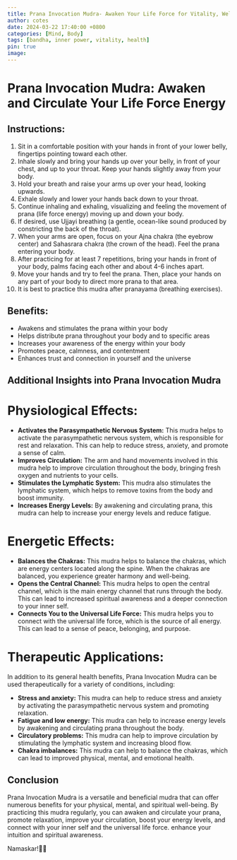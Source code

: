 ```yaml
---
title: Prana Invocation Mudra- Awaken Your Life Force for Vitality, Well-being, and Inner Peace
author: cotes
date: 2024-03-22 17:40:00 +0800
categories: [Mind, Body]
tags: [bandha, inner power, vitality, health] 
pin: true
image: 
---
```


# Prana Invocation Mudra: Awaken and Circulate Your Life Force Energy

## Instructions:

1. Sit in a comfortable position with your hands in front of your lower belly, fingertips pointing toward each other.
2. Inhale slowly and bring your hands up over your belly, in front of your chest, and up to your throat. Keep your hands slightly away from your body.
3. Hold your breath and raise your arms up over your head, looking upwards.
4. Exhale slowly and lower your hands back down to your throat.
5. Continue inhaling and exhaling, visualizing and feeling the movement of prana (life force energy) moving up and down your body.
6. If desired, use Ujjayi breathing (a gentle, ocean-like sound produced by constricting the back of the throat).
7. When your arms are open, focus on your Ajna chakra (the eyebrow center) and Sahasrara chakra (the crown of the head). Feel the prana entering your body.
8. After practicing for at least 7 repetitions, bring your hands in front of your body, palms facing each other and about 4-6 inches apart.
9. Move your hands and try to feel the prana. Then, place your hands on any part of your body to direct more prana to that area.
10. It is best to practice this mudra after pranayama (breathing exercises).

## Benefits:

* Awakens and stimulates the prana within your body
* Helps distribute prana throughout your body and to specific areas
* Increases your awareness of the energy within your body
* Promotes peace, calmness, and contentment
* Enhances trust and connection in yourself and the universe

## Additional Insights into Prana Invocation Mudra

# **Physiological Effects:**

* **Activates the Parasympathetic Nervous System:** This mudra helps to activate the parasympathetic nervous system, which is responsible for rest and relaxation. This can help to reduce stress, anxiety, and promote a sense of calm.
* **Improves Circulation:** The arm and hand movements involved in this mudra help to improve circulation throughout the body, bringing fresh oxygen and nutrients to your cells.
* **Stimulates the Lymphatic System:** This mudra also stimulates the lymphatic system, which helps to remove toxins from the body and boost immunity.
* **Increases Energy Levels:** By awakening and circulating prana, this mudra can help to increase your energy levels and reduce fatigue.

# **Energetic Effects:**

* **Balances the Chakras:** This mudra helps to balance the chakras, which are energy centers located along the spine. When the chakras are balanced, you experience greater harmony and well-being.
* **Opens the Central Channel:** This mudra helps to open the central channel, which is the main energy channel that runs through the body. This can lead to increased spiritual awareness and a deeper connection to your inner self.
* **Connects You to the Universal Life Force:** This mudra helps you to connect with the universal life force, which is the source of all energy. This can lead to a sense of peace, belonging, and purpose.

# **Therapeutic Applications:**

In addition to its general health benefits, Prana Invocation Mudra can be used therapeutically for a variety of conditions, including:

* **Stress and anxiety:** This mudra can help to reduce stress and anxiety by activating the parasympathetic nervous system and promoting relaxation.
* **Fatigue and low energy:** This mudra can help to increase energy levels by awakening and circulating prana throughout the body.
* **Circulatory problems:** This mudra can help to improve circulation by stimulating the lymphatic system and increasing blood flow.
* **Chakra imbalances:** This mudra can help to balance the chakras, which can lead to improved physical, mental, and emotional health.

## Conclusion

Prana Invocation Mudra is a versatile and beneficial mudra that can offer numerous benefits for your physical, mental, and spiritual well-being. By practicing this mudra regularly, you can awaken and circulate your prana, promote relaxation, improve your circulation, boost your energy levels, and connect with your inner self and the universal life force. enhance your intuition and spiritual awareness.

Namaskar!🙏✨